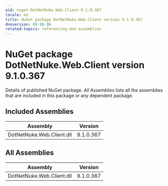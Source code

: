 ```yaml
---
uid: nuget-DotNetNuke.Web.Client-9.1.0.367
locale: en
title: NuGet package DotNetNuke.Web.Client version 9.1.0.367
dnnversion: 09.08.00
related-topics: referencing-dnn-assemblies
---
```


# NuGet package DotNetNuke.Web.Client version 9.1.0.367
Details of published NuGet package.
*All Assemblies* lists all the assemblies that are included in this package or any dependent package.

## Included Assemblies

|Assembly|Version|
|---|---|
|DotNetNuke.Web.Client.dll|9.1.0.367|

## All Assemblies

|Assembly|Version|
|---|---|
|DotNetNuke.Web.Client.dll|9.1.0.367|

